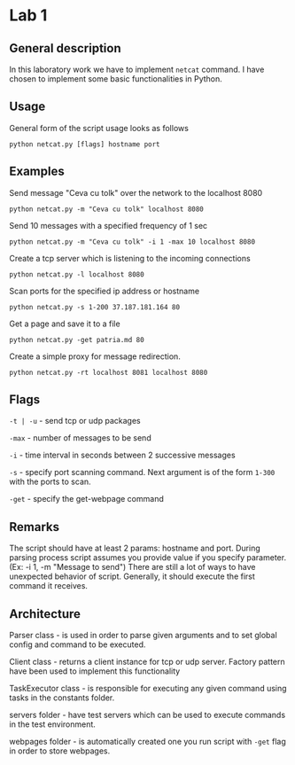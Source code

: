 # Lab 1

## General description

In this laboratory work we have to implement `netcat` command. I have chosen to implement some basic functionalities in Python.

## Usage

General form of the script usage looks as follows

`python netcat.py [flags] hostname port`

## Examples 

Send message "Ceva cu tolk" over the network to the localhost 8080

`python netcat.py -m "Ceva cu tolk" localhost 8080`

Send 10 messages with a specified frequency of 1 sec 

`python netcat.py -m "Ceva cu tolk" -i 1 -max 10 localhost 8080`

Create a tcp server which is listening to the incoming connections

`python netcat.py -l localhost 8080`

Scan ports for the specified ip address or hostname

`python netcat.py -s 1-200 37.187.181.164 80`

Get a page and save it to a file

`python netcat.py -get patria.md 80`

Create a simple proxy for message redirection. 

`python netcat.py -rt localhost 8081 localhost 8080`


## Flags

`-t | -u` - send tcp or udp packages

`-max` - number of messages to be send 

`-i` - time interval in seconds between 2 successive messages

`-s` - specify port scanning command. Next argument is of the form `1-300` with the ports to scan.

`-get` - specify the get-webpage command


## Remarks

The script should have at least 2 params: hostname and port. During parsing process script assumes you provide value if you specify parameter. (Ex: -i 1, -m "Message to send") There are still a lot of ways to have unexpected behavior of script. Generally, it should execute the first command it receives.

## Architecture

Parser class - is used in order to parse given arguments and to set global config and command to be executed.

Client class - returns a client instance for tcp or udp server. Factory pattern have been used to implement this functionality

TaskExecutor class - is responsible for executing any given command using tasks in the constants folder.

servers folder - have test servers which can be used to execute commands in the test environment.

webpages folder - is automatically created one you run script with `-get` flag in order to store webpages.